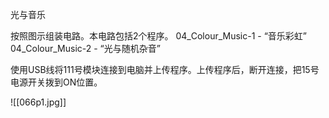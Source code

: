 光与音乐

按照图示组装电路。本电路包括2个程序。
04_Colour_Music-1 - “音乐彩虹”
04_Colour_Music-2 - “光与随机杂音”

使用USB线将111号模块连接到电脑并上传程序。上传程序后，断开连接，把15号电源开关拨到ON位置。

![[066p1.jpg]]
